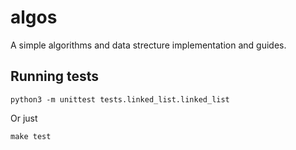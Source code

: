 # algos
A simple algorithms and data strecture implementation and guides.

## Running tests

    python3 -m unittest tests.linked_list.linked_list

Or just 

    make test


